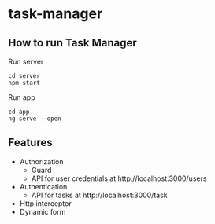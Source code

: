 # task-manager

## How to run Task Manager

Run server
```
cd server
npm start
```

Run app
```
cd app
ng serve --open
```


## Features
* Authorization
  * Guard
  * API for user credentials at http://localhost:3000/users
* Authentication 
  * API for tasks at http://localhost:3000/task 
* Http interceptor
* Dynamic form
